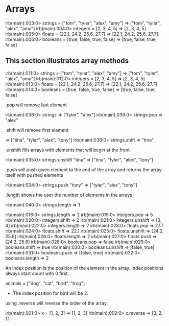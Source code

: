 # Arrays

irb(main):003:0> strings = ["tom", "tyler", "alex", "amy"]
=> ["tom", "tyler", "alex", "amy"]
irb(main):004:0> integers = [2, 3, 4, 5]
=> [2, 3, 4, 5]
irb(main):005:0> floats = [22.1, 24.2, 25.6, 27.7]
=> [22.1, 24.2, 25.6, 27.7]
irb(main):006:0> booleans = [true, false, true, false]
=> [true, false, true, false]

## This section illustrates array methods

irb(main):011:0> strings = ["tom", "tyler", "alex", "amy"]
=> ["tom", "tyler", "alex", "amy"]
irb(main):012:0> integers = [2, 3, 4, 5]
=> [2, 3, 4, 5]
irb(main):013:0> floats = [22.1, 24.2, 25.6, 27.7]
=> [22.1, 24.2, 25.6, 27.7]
irb(main):014:0> booleans = [true, false, true, false]
=> [true, false, true, false]

.pop will remove last element

irb(main):038:0> strings
=> ["tyler", "alex"]
irb(main):039:0> strings.pop
=> "alex"


.shift will remove first element

=> ["tina", "tyler", "alex", "tony"]
irb(main):036:0> strings.shift
=> "tina"


.unshift fills arrays with elements that will begin at the front

irb(main):035:0> strings.unshift "tina"
=> ["tina", "tyler", "alex", "tony"]

.push will push given element to the end of the array and returns the array itself with pushed elements

irb(main):034:0> strings.push "tony"
=> ["tyler", "alex", "tony"]

.length shows the user the number of elements in the arrays

irb(main):040:0> strings.length
=> 1


irb(main):018:0> strings.length
=> 2
irb(main):019:0> integers.pop
=> 5
irb(main):020:0> integers.shift
=> 2
irb(main):021:0> integers.unshift
=> [3, 4]
irb(main):022:0> integers.length
=> 2
irb(main):023:0> floats.pop
=> 27.7
irb(main):024:0> floats.shift
=> 22.1
irb(main):025:0> floats.unshift
=> [24.2, 25.6]
irb(main):026:0> floats.length
=> 2
irb(main):027:0> floats.push
=> [24.2, 25.6]
irb(main):028:0> booleans.pop
=> false
irb(main):029:0> booleans.shift
=> true
irb(main):030:0> booleans.unshift
=> [false, true]
irb(main):031:0> booleans.push
=> [false, true]
irb(main):032:0> booleans.length
=> 2


An index position is the position of the element in the array. Index positions always start count with 0 first.

animals = ["dog", "cat", "bird", "frog"]

* The index position for bird will be 2.


using .reverse will reverse the order of the array.

irb(main):001:0> x = [1, 2, 3]
=> [1, 2, 3]
irb(main):002:0> x.reverse
=> [3, 2, 1]
